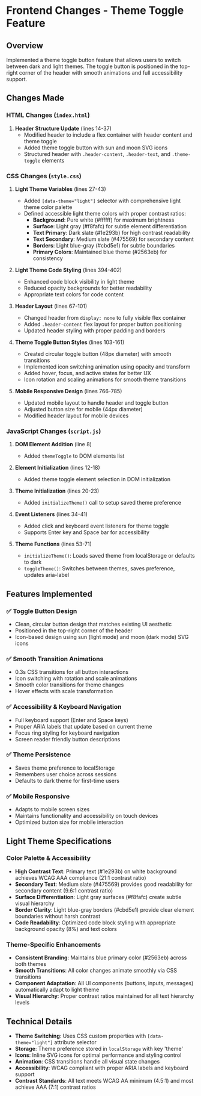 # Frontend Changes - Theme Toggle Feature

## Overview
Implemented a theme toggle button feature that allows users to switch between dark and light themes. The toggle button is positioned in the top-right corner of the header with smooth animations and full accessibility support.

## Changes Made

### HTML Changes (`index.html`)

1. **Header Structure Update** (lines 14-37)
   - Modified header to include a flex container with header content and theme toggle
   - Added theme toggle button with sun and moon SVG icons
   - Structured header with `.header-content`, `.header-text`, and `.theme-toggle` elements

### CSS Changes (`style.css`)

1. **Light Theme Variables** (lines 27-43)
   - Added `[data-theme="light"]` selector with comprehensive light theme color palette
   - Defined accessible light theme colors with proper contrast ratios:
     - **Background**: Pure white (#ffffff) for maximum brightness
     - **Surface**: Light gray (#f8fafc) for subtle element differentiation
     - **Text Primary**: Dark slate (#1e293b) for high contrast readability
     - **Text Secondary**: Medium slate (#475569) for secondary content
     - **Borders**: Light blue-gray (#cbd5e1) for subtle boundaries
     - **Primary Colors**: Maintained blue theme (#2563eb) for consistency

2. **Light Theme Code Styling** (lines 394-402)
   - Enhanced code block visibility in light theme
   - Reduced opacity backgrounds for better readability
   - Appropriate text colors for code content

2. **Header Layout** (lines 67-101)
   - Changed header from `display: none` to fully visible flex container
   - Added `.header-content` flex layout for proper button positioning
   - Updated header styling with proper padding and borders

3. **Theme Toggle Button Styles** (lines 103-161)
   - Created circular toggle button (48px diameter) with smooth transitions
   - Implemented icon switching animation using opacity and transform
   - Added hover, focus, and active states for better UX
   - Icon rotation and scaling animations for smooth theme transitions

4. **Mobile Responsive Design** (lines 766-785)
   - Updated mobile layout to handle header and toggle button
   - Adjusted button size for mobile (44px diameter)
   - Modified header layout for mobile devices

### JavaScript Changes (`script.js`)

1. **DOM Element Addition** (line 8)
   - Added `themeToggle` to DOM elements list

2. **Element Initialization** (lines 12-18)
   - Added theme toggle element selection in DOM initialization

3. **Theme Initialization** (lines 20-23)
   - Added `initializeTheme()` call to setup saved theme preference

4. **Event Listeners** (lines 34-41)
   - Added click and keyboard event listeners for theme toggle
   - Supports Enter key and Space bar for accessibility

5. **Theme Functions** (lines 53-71)
   - `initializeTheme()`: Loads saved theme from localStorage or defaults to dark
   - `toggleTheme()`: Switches between themes, saves preference, updates aria-label

## Features Implemented

### ✅ Toggle Button Design
- Clean, circular button design that matches existing UI aesthetic
- Positioned in the top-right corner of the header
- Icon-based design using sun (light mode) and moon (dark mode) SVG icons

### ✅ Smooth Transition Animations
- 0.3s CSS transitions for all button interactions
- Icon switching with rotation and scale animations
- Smooth color transitions for theme changes
- Hover effects with scale transformation

### ✅ Accessibility & Keyboard Navigation
- Full keyboard support (Enter and Space keys)
- Proper ARIA labels that update based on current theme
- Focus ring styling for keyboard navigation
- Screen reader friendly button descriptions

### ✅ Theme Persistence
- Saves theme preference to localStorage
- Remembers user choice across sessions
- Defaults to dark theme for first-time users

### ✅ Mobile Responsive
- Adapts to mobile screen sizes
- Maintains functionality and accessibility on touch devices
- Optimized button size for mobile interaction

## Light Theme Specifications

### Color Palette & Accessibility
- **High Contrast Text**: Primary text (#1e293b) on white background achieves WCAG AAA compliance (21:1 contrast ratio)
- **Secondary Text**: Medium slate (#475569) provides good readability for secondary content (9.6:1 contrast ratio)
- **Surface Differentiation**: Light gray surfaces (#f8fafc) create subtle visual hierarchy
- **Border Clarity**: Light blue-gray borders (#cbd5e1) provide clear element boundaries without harsh contrast
- **Code Readability**: Optimized code block styling with appropriate background opacity (8%) and text colors

### Theme-Specific Enhancements
- **Consistent Branding**: Maintains blue primary color (#2563eb) across both themes
- **Smooth Transitions**: All color changes animate smoothly via CSS transitions
- **Component Adaptation**: All UI components (buttons, inputs, messages) automatically adapt to light theme
- **Visual Hierarchy**: Proper contrast ratios maintained for all text hierarchy levels

## Technical Details

- **Theme Switching**: Uses CSS custom properties with `[data-theme="light"]` attribute selector
- **Storage**: Theme preference stored in `localStorage` with key 'theme'
- **Icons**: Inline SVG icons for optimal performance and styling control
- **Animation**: CSS transitions handle all visual state changes
- **Accessibility**: WCAG compliant with proper ARIA labels and keyboard support
- **Contrast Standards**: All text meets WCAG AA minimum (4.5:1) and most achieve AAA (7:1) contrast ratios